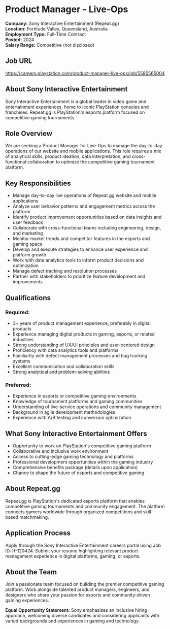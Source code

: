 # Product Manager - Live-Ops
**Company:** Sony Interactive Entertainment (Repeat.gg)  
**Location:** Fortitude Valley, Queensland, Australia  
**Employment Type:** Full-Time Contract  
**Posted:** 2024  
**Salary Range:** Competitive (not disclosed)

## Job URL
https://careers.playstation.com/product-manager-live-ops/job/5585565004

## About Sony Interactive Entertainment
Sony Interactive Entertainment is a global leader in video game and entertainment experiences, home to iconic PlayStation consoles and franchises. Repeat.gg is PlayStation's esports platform focused on competitive gaming tournaments.

## Role Overview
We are seeking a Product Manager for Live-Ops to manage the day-to-day operations of our website and mobile applications. This role requires a mix of analytical skills, product ideation, data interpretation, and cross-functional collaboration to optimize the competitive gaming tournament platform.

## Key Responsibilities
- Manage day-to-day live operations of Repeat.gg website and mobile applications
- Analyze user behavior patterns and engagement metrics across the platform
- Identify product improvement opportunities based on data insights and user feedback
- Collaborate with cross-functional teams including engineering, design, and marketing
- Monitor market trends and competitor features in the esports and gaming space
- Develop and execute strategies to enhance user experience and platform growth
- Work with data analytics tools to inform product decisions and optimization
- Manage defect tracking and resolution processes
- Partner with stakeholders to prioritize feature development and improvements

## Qualifications
### Required:
- 3+ years of product management experience, preferably in digital products
- Experience managing digital products in gaming, esports, or related industries
- Strong understanding of UX/UI principles and user-centered design
- Proficiency with data analytics tools and platforms
- Familiarity with defect management processes and bug tracking systems
- Excellent communication and collaboration skills
- Strong analytical and problem-solving abilities

### Preferred:
- Experience in esports or competitive gaming environments
- Knowledge of tournament platforms and gaming communities
- Understanding of live-service operations and community management
- Background in agile development methodologies
- Experience with A/B testing and conversion optimization

## What Sony Interactive Entertainment Offers
- Opportunity to work on PlayStation's competitive gaming platform
- Collaborative and inclusive work environment
- Access to cutting-edge gaming technology and platforms
- Professional development opportunities within the gaming industry
- Comprehensive benefits package (details upon application)
- Chance to shape the future of esports and competitive gaming

## About Repeat.gg
Repeat.gg is PlayStation's dedicated esports platform that enables competitive gaming tournaments and community engagement. The platform connects gamers worldwide through organized competitions and skill-based matchmaking.

## Application Process
Apply through the Sony Interactive Entertainment careers portal using Job ID: R-120424. Submit your resume highlighting relevant product management experience in digital platforms, gaming, or esports.

## About the Team
Join a passionate team focused on building the premier competitive gaming platform. Work alongside talented product managers, engineers, and designers who share your passion for esports and community-driven gaming experiences.

**Equal Opportunity Statement:** Sony emphasizes an inclusive hiring approach, welcoming diverse candidates and considering applicants with varied backgrounds and experiences in gaming and technology.